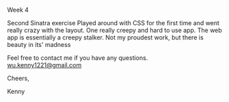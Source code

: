 Week 4

Second Sinatra exercise
Played around with CSS for the first time and went really crazy with the layout.
One really creepy and hard to use app.
The web app is essentially a creepy stalker.
Not my proudest work, but there is beauty in its' madness

Feel free to contact me if you have any questions.
wu.kenny1221@gmail.com

Cheers,

Kenny
